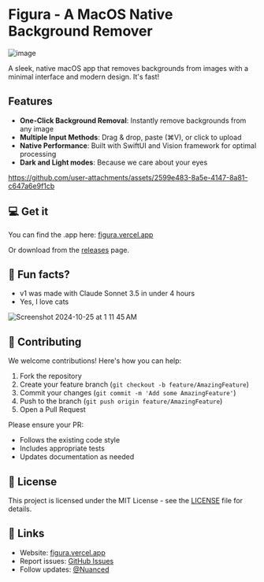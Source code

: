 # Figura - A MacOS Native Background Remover

![image](https://github.com/user-attachments/assets/dc2dc142-ef86-4655-9034-2cb1e52db842)


A sleek, native macOS app that removes backgrounds from images with a minimal interface and modern design. It's fast!

## Features
- **One-Click Background Removal**: Instantly remove backgrounds from any image
- **Multiple Input Methods**: Drag & drop, paste (⌘V), or click to upload
- **Native Performance**: Built with SwiftUI and Vision framework for optimal processing
- **Dark and Light modes**: Because we care about your eyes
  

https://github.com/user-attachments/assets/2599e483-8a5e-4147-8a81-c647a6e9f1cb



## 💻 Get it
You can find the .app here:
[figura.vercel.app](https://figurado.vercel.app)

Or download from the [releases](https://github.com/nuance-dev/Figura/releases/tag/Releases) page.

## 🥑 Fun facts?
- v1 was made with Claude Sonnet 3.5 in under 4 hours
- Yes, I love cats

![Screenshot 2024-10-25 at 1 11 45 AM](https://github.com/user-attachments/assets/7d90b952-8049-4036-8761-285df0164985)

## 🤝 Contributing
We welcome contributions! Here's how you can help:

1. Fork the repository
2. Create your feature branch (`git checkout -b feature/AmazingFeature`)
3. Commit your changes (`git commit -m 'Add some AmazingFeature'`)
4. Push to the branch (`git push origin feature/AmazingFeature`)
5. Open a Pull Request

Please ensure your PR:
- Follows the existing code style
- Includes appropriate tests
- Updates documentation as needed

## 📝 License
This project is licensed under the MIT License - see the [LICENSE](LICENSE) file for details.

## 🔗 Links
- Website: [figura.vercel.app](https://figurado.vercel.app)
- Report issues: [GitHub Issues](https://github.com/nuance-dev/Figura/issues)
- Follow updates: [@Nuanced](https://twitter.com/Nuancedev)
